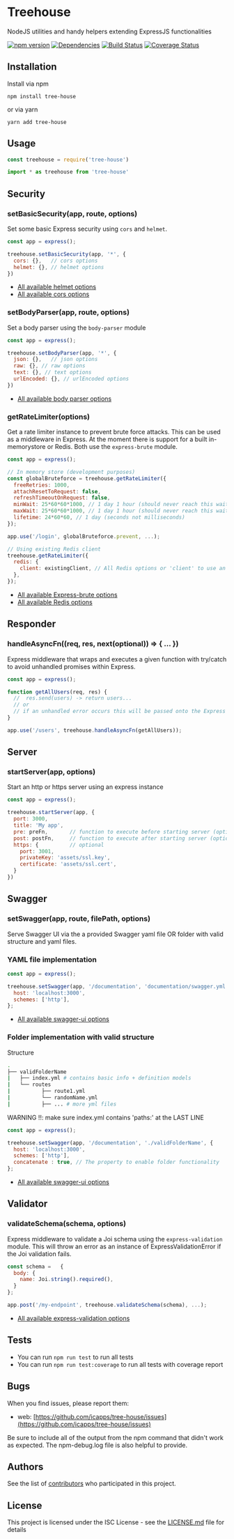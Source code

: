 # Treehouse

NodeJS utilities and handy helpers extending ExpressJS functionalities

[![npm version](https://badge.fury.io/js/tree-house.svg)](https://badge.fury.io/js/tree-house)
[![Dependencies](https://david-dm.org/icapps/tree-house.svg)](https://david-dm.org/icapps/tree-house.svg)
[![Build Status](https://travis-ci.org/icapps/tree-house.svg?branch=master)](https://travis-ci.org/icapps/tree-house)
[![Coverage Status](https://coveralls.io/repos/github/icapps/tree-house/badge.svg)](https://coveralls.io/github/icapps/tree-house)

## Installation

Install via npm

```shell
npm install tree-house
```

or via yarn

```shell
yarn add tree-house
```

## Usage

```javascript
const treehouse = require('tree-house')
```

```javascript
import * as treehouse from 'tree-house'
```

## Security

### setBasicSecurity(app, route, options)

Set some basic Express security using `cors` and `helmet`.

```javascript
const app = express();

treehouse.setBasicSecurity(app, '*', {
  cors: {},   // cors options
  helmet: {}, // helmet options
})
```

- [All available helmet options](https://github.com/helmetjs/helmet)
- [All available cors options](https://github.com/expressjs/cors)

### setBodyParser(app, route, options)

Set a body parser using the `body-parser` module

```javascript
const app = express();

treehouse.setBodyParser(app, '*', {
  json: {},   // json options
  raw: {}, // raw options
  text: {}, // text options
  urlEncoded: {}, // urlEncoded options
})
```

- [All available body parser options](https://github.com/expressjs/body-parser)

### getRateLimiter(options)

Get a rate limiter instance to prevent brute force attacks. This can be used as a middleware in Express.
At the moment there is support for a built in-memorystore or Redis. Both use the `express-brute` module.

```javascript
const app = express();

// In memory store (development purposes)
const globalBruteforce = treehouse.getRateLimiter({
  freeRetries: 1000,
  attachResetToRequest: false,
  refreshTimeoutOnRequest: false,
  minWait: 25*60*60*1000, // 1 day 1 hour (should never reach this wait time)
  maxWait: 25*60*60*1000, // 1 day 1 hour (should never reach this wait time)
  lifetime: 24*60*60, // 1 day (seconds not milliseconds)
});

app.use('/login', globalBruteforce.prevent, ...);

// Using existing Redis client
treehouse.getRateLimiter({
  redis: {
    client: existingClient, // All Redis options or 'client' to use an existing client (see redis-express-brute)
  },
});
```

- [All available Express-brute options](https://github.com/AdamPflug/express-brute)
- [All available Redis options](https://github.com/NodeRedis/node_redis)

## Responder

### handleAsyncFn((req, res, next(optional)) => { ... })

Express middleware that wraps and executes a given function with try/catch to avoid unhandled promises within Express.

```javascript
const app = express();

function getAllUsers(req, res) {
  //  res.send(users) -> return users...
  // or
  // if an unhandled error occurs this will be passed onto the Express error handler instead of raising an UnhandledPromiseRejectionError
}

app.use('/users', treehouse.handleAsyncFn(getAllUsers));
```

## Server

### startServer(app, options)

Start an http or https server using an express instance

```javascript
const app = express();

treehouse.startServer(app, {
  port: 3000,
  title: 'My app',
  pre: preFn,       // function to execute before starting server (optional)
  post: postFn,     // function to execute after starting server (optional)
  https: {          // optional
    port: 3001,
    privateKey: 'assets/ssl.key',
    certificate: 'assets/ssl.cert',
  }
})
```

## Swagger

### setSwagger(app, route, filePath, options)

Serve Swagger UI via the a provided Swagger yaml file OR folder with valid structure and yaml files.

### YAML file implementation
```javascript
const app = express();

treehouse.setSwagger(app, '/documentation', 'documentation/swagger.yml', {
  host: 'localhost:3000',
  schemes: ['http'],
};
```

- [All available swagger-ui options](https://github.com/swagger-api/swagger-ui)

### Folder  implementation with valid structure

Structure
```bash
.
├── validFolderName
|   ├── index.yml # contains basic info + definition models
|   └── routes
|          ├── route1.yml
|          └── randomName.yml
|          ├── ... # more yml files
```

WARNING !!: make sure index.yml contains 'paths:' at the LAST LINE

```javascript
const app = express();

treehouse.setSwagger(app, '/documentation', './validFolderName', {
  host: 'localhost:3000',
  schemes: ['http'],
  concatenate : true, // The property to enable folder functionality
};
```

- [All available swagger-ui options](https://github.com/swagger-api/swagger-ui)

## Validator

### validateSchema(schema, options)

Express middleware to validate a Joi schema using the `express-validation` module. This will throw an error as an instance of ExpressValidationError if the Joi validation fails.

```javascript
const schema =   {
  body: {
    name: Joi.string().required(),
  }
};

app.post('/my-endpoint', treehouse.validateSchema(schema), ...);
```

- [All available express-validation options](https://github.com/AndrewKeig/express-validation)

## Tests

- You can run `npm run test` to run all tests
- You can run `npm run test:coverage` to run all tests with coverage report

## Bugs

When you find issues, please report them:

- web: [https://github.com/icapps/tree-house/issues](https://github.com/icapps/tree-house/issues)

Be sure to include all of the output from the npm command that didn't work as expected. The npm-debug.log file is also helpful to provide.

## Authors

See the list of [contributors](https://github.com/icapps/tree-house/contributors) who participated in this project.

## License

This project is licensed under the ISC License - see the [LICENSE.md](LICENSE.md) file for details
